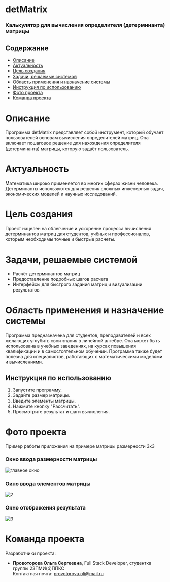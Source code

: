 # detMatrix
### Калькулятор для вычисления определителя (детерминанта) матрицы

## Содержание
- [Описание](#описание)
- [Актуальность](#актуальность)
- [Цель создания](#цель-создания)
- [Задачи, решаемые системой](#задачи-решаемые-системой)
- [Область применения и назначение системы](#область-применения-и-назначение-системы)
- [Инструкция по использованию](#инструкция-по-использованию)
- [Фото проекта](#фото-проекта)
- [Команда проекта](#команда-проекта)

# Описание <a name="описание"></a>
Программа detMatrix представляет собой инструмент, который обучает пользователей основам вычисления определителей матриц. Она включает пошаговое решение для нахождения определителя (детерминанта) матрицы, которую задаёт пользователь.

# Актуальность <a name="актуальность"></a>
Математика широко применяется во многих сферах жизни человека. Детерминанты используются для решения сложных инженерных задач, экономических моделей и научных исследований.

# Цель создания <a name="цель-создания"></a>
Проект нацелен на облегчение и ускорение процесса вычисления детерминантов матриц для студентов, учёных и профессионалов, которым необходимы точные и быстрые расчеты.

# Задачи, решаемые системой <a name="задачи-решаемые-системой"></a>  
- Расчёт детерминантов матриц  
- Предоставление подробных шагов расчета  
- Интерфейсы для быстрого задания матриц и визуализации результатов 

# Область применения и назначение системы <a name="область-применения-и-назначение-системы"></a>
Программа предназначена для студентов, преподавателей и всех желающих углубить свои знания в линейной алгебре. Она может быть использована в учебных заведениях, на курсах повышения квалификации и в самостоятельном обучении. Программа также будет полезна для специалистов, работающих с математическими моделями и вычислениями. 

## Инструкция по использованию <a name="инструкция-по-использованию"></a>

1. Запустите программу.
2. Задайте размер матрицы.
3. Введите элементы матрицы.
4. Нажмите кнопку "Рассчитать".
5. Просмотрите результат и шаги вычисления.

# Фото проекта <a name="фото-проекта"></a>
Пример работы приложения на примере матрицы размерности 3х3
### Окно ввода размерности матрицы
![главное окно](https://github.com/user-attachments/assets/729a44b2-9856-4b63-b871-359d89c3b30a)

### Окно ввода элементов матрицы
![2](https://github.com/user-attachments/assets/bf2bb0e3-1177-4b92-9bc2-8e04f6ab1909)

### Окно отображения результата
![3](https://github.com/user-attachments/assets/10d58873-d676-495c-8427-d2a9ea95ee56)

# Команда проекта <a name="команда-проекта"></a>  
Разработчики проекта:
- **Провоторова Ольга Сергеевна**, Full Stack Developer, студентка группы 23ПМИ(б)ППКС  
Контактная почта: provotorova.oli@mail.ru
